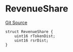 # RevenueShare
[Git Source](https://github.com/larrythecucumber321/protocol/blob/0e60393685a4ae7994ac986273cdfa4cf9c069ed/contracts/interfaces/IDistributor.sol)


```solidity
struct RevenueShare {
    uint16 rTokenDist;
    uint16 rsrDist;
}
```

